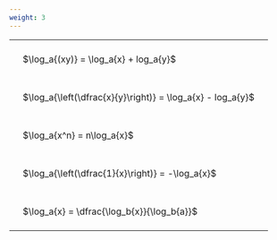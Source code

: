 ```yaml
---
weight: 3
---
```


<style type="text/css">
#T_e7ed6 th.col_heading {
  text-align: left;
  font-size: 1em;
}
#T_e7ed6 td {
  text-align: left;
  font-size: 1em;
  padding: 1.5em;
}
</style>
<table id="T_e7ed6">
  <thead>
  </thead>
  <tbody>
    <tr>
      <td id="T_e7ed6_row0_col0" class="data row0 col0" >$\log_a{(xy)} = \log_a{x} + log_a{y}$</td>
    </tr>
    <tr>
      <td id="T_e7ed6_row1_col0" class="data row1 col0" >$\log_a{\left(\dfrac{x}{y}\right)} = \log_a{x} - log_a{y}$</td>
    </tr>
    <tr>
      <td id="T_e7ed6_row2_col0" class="data row2 col0" >$\log_a{x^n} = n\log_a{x}$</td>
    </tr>
    <tr>
      <td id="T_e7ed6_row3_col0" class="data row3 col0" >$\log_a{\left(\dfrac{1}{x}\right)} = -\log_a{x}$</td>
    </tr>
    <tr>
      <td id="T_e7ed6_row4_col0" class="data row4 col0" >$\log_a{x} = \dfrac{\log_b{x}}{\log_b{a}}$</td>
    </tr>
  </tbody>
</table>
